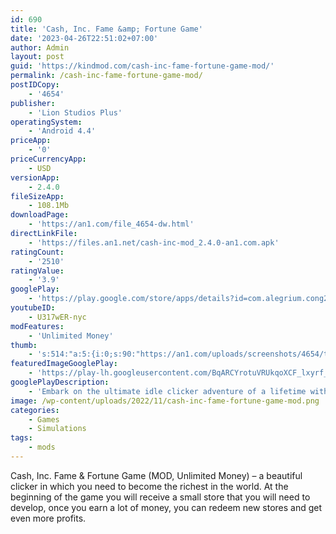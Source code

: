 ```yaml
---
id: 690
title: 'Cash, Inc. Fame &amp; Fortune Game'
date: '2023-04-26T22:51:02+07:00'
author: Admin
layout: post
guid: 'https://kindmod.com/cash-inc-fame-fortune-game-mod/'
permalink: /cash-inc-fame-fortune-game-mod/
postIDCopy:
    - '4654'
publisher:
    - 'Lion Studios Plus'
operatingSystem:
    - 'Android 4.4'
priceApp:
    - '0'
priceCurrencyApp:
    - USD
versionApp:
    - 2.4.0
fileSizeApp:
    - 108.1Mb
downloadPage:
    - 'https://an1.com/file_4654-dw.html'
directLinkFile:
    - 'https://files.an1.net/cash-inc-mod_2.4.0-an1.com.apk'
ratingCount:
    - '2510'
ratingValue:
    - '3.9'
googlePlay:
    - 'https://play.google.com/store/apps/details?id=com.alegrium.cong2'
youtubeID:
    - U317wER-nyc
modFeatures:
    - 'Unlimited Money'
thumb:
    - 's:514:"a:5:{i:0;s:90:"https://an1.com/uploads/screenshots/4654/thumbs/cash-inc-fame-amp-fortune-game-978523.webp";i:1;s:89:"https://an1.com/uploads/screenshots/4654/thumbs/cash-inc-fame-amp-fortune-game-45051.webp";i:2;s:89:"https://an1.com/uploads/screenshots/4654/thumbs/cash-inc-fame-amp-fortune-game-19497.webp";i:3;s:90:"https://an1.com/uploads/screenshots/4654/thumbs/cash-inc-fame-amp-fortune-game-136964.webp";i:4;s:90:"https://an1.com/uploads/screenshots/4654/thumbs/cash-inc-fame-amp-fortune-game-110668.webp";}";'
featuredImageGooglePlay:
    - 'https://play-lh.googleusercontent.com/BqARCYrotuVRUkqoXCF_lxyrf_7mZlv07WmG7w19T-nZ_6B0A1V3DJ7uUQpNVc_SPtA'
googlePlayDescription:
    - 'Embark on the ultimate idle clicker adventure of a lifetime with Cash, Inc.! You can build a time machine and be the most popular money tycoon of all time (literally!). Once the wealth starts rolling in, there’s no saying how far you will go!This tapping game was made for you, Boss! Click and tap just for a little while. Then, let amazing superstars take your business game to the next level, as they will collect your riches in your place! Become a money-crazed business tycoon as you see your riches grow in all eras.What are you waiting for, Boss? Hop on, leap and prance through time and grow your own business empire!.'
image: /wp-content/uploads/2022/11/cash-inc-fame-fortune-game-mod.png
categories:
    - Games
    - Simulations
tags:
    - mods
---
```


Cash, Inc. Fame &amp; Fortune Game (MOD, Unlimited Money) – a beautiful clicker in which you need to become the richest in the world. At the beginning of the game you will receive a small store that you will need to develop, once you earn a lot of money, you can redeem new stores and get even more profits.